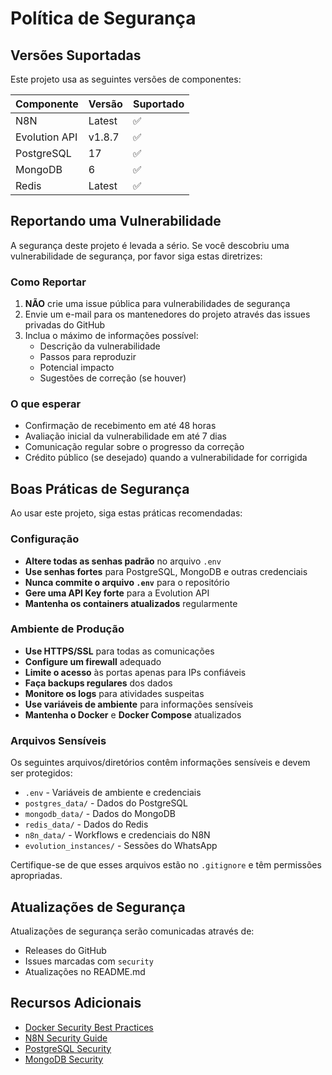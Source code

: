 # Política de Segurança

## Versões Suportadas

Este projeto usa as seguintes versões de componentes:

| Componente | Versão | Suportado |
| ---------- | ------ | --------- |
| N8N | Latest | ✅ |
| Evolution API | v1.8.7 | ✅ |
| PostgreSQL | 17 | ✅ |
| MongoDB | 6 | ✅ |
| Redis | Latest | ✅ |

## Reportando uma Vulnerabilidade

A segurança deste projeto é levada a sério. Se você descobriu uma vulnerabilidade de segurança, por favor siga estas diretrizes:

### Como Reportar

1. **NÃO** crie uma issue pública para vulnerabilidades de segurança
2. Envie um e-mail para os mantenedores do projeto através das issues privadas do GitHub
3. Inclua o máximo de informações possível:
   - Descrição da vulnerabilidade
   - Passos para reproduzir
   - Potencial impacto
   - Sugestões de correção (se houver)

### O que esperar

- Confirmação de recebimento em até 48 horas
- Avaliação inicial da vulnerabilidade em até 7 dias
- Comunicação regular sobre o progresso da correção
- Crédito público (se desejado) quando a vulnerabilidade for corrigida

## Boas Práticas de Segurança

Ao usar este projeto, siga estas práticas recomendadas:

### Configuração

- **Altere todas as senhas padrão** no arquivo `.env`
- **Use senhas fortes** para PostgreSQL, MongoDB e outras credenciais
- **Nunca commite o arquivo `.env`** para o repositório
- **Gere uma API Key forte** para a Evolution API
- **Mantenha os containers atualizados** regularmente

### Ambiente de Produção

- **Use HTTPS/SSL** para todas as comunicações
- **Configure um firewall** adequado
- **Limite o acesso** às portas apenas para IPs confiáveis
- **Faça backups regulares** dos dados
- **Monitore os logs** para atividades suspeitas
- **Use variáveis de ambiente** para informações sensíveis
- **Mantenha o Docker** e **Docker Compose** atualizados

### Arquivos Sensíveis

Os seguintes arquivos/diretórios contêm informações sensíveis e devem ser protegidos:

- `.env` - Variáveis de ambiente e credenciais
- `postgres_data/` - Dados do PostgreSQL
- `mongodb_data/` - Dados do MongoDB
- `redis_data/` - Dados do Redis
- `n8n_data/` - Workflows e credenciais do N8N
- `evolution_instances/` - Sessões do WhatsApp

Certifique-se de que esses arquivos estão no `.gitignore` e têm permissões apropriadas.

## Atualizações de Segurança

Atualizações de segurança serão comunicadas através de:

- Releases do GitHub
- Issues marcadas com `security`
- Atualizações no README.md

## Recursos Adicionais

- [Docker Security Best Practices](https://docs.docker.com/engine/security/)
- [N8N Security Guide](https://docs.n8n.io/hosting/security/)
- [PostgreSQL Security](https://www.postgresql.org/docs/current/security.html)
- [MongoDB Security](https://www.mongodb.com/docs/manual/security/)
